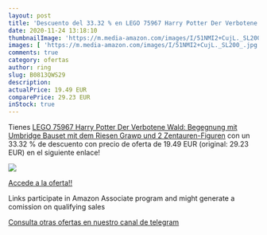 ```yaml
---
layout: post
title: 'Descuento del 33.32 % en LEGO 75967 Harry Potter Der Verbotene Wa'
date: 2020-11-24 13:18:10
thumbnailImage: 'https://m.media-amazon.com/images/I/51NMI2+CujL._SL200_.jpg'
images: [ 'https://m.media-amazon.com/images/I/51NMI2+CujL._SL200_.jpg' ]
comments: true
category: ofertas
author: ring
slug: B0813QWS29
description:
actualPrice: 19.49 EUR
comparePrice: 29.23 EUR
inStock: true
---
```


Tienes [LEGO 75967 Harry Potter Der Verbotene Wald: Begegnung mit Umbridge  Bauset mit dem Riesen Grawp und 2 Zentauren-Figuren](https://www.amazon.de/dp/B0813QWS29/?tag=redken02-21) con un 33.32 % de descuento con precio de oferta de 19.49 EUR (original: 29.23 EUR) en el siguiente enlace!

[![](https://m.media-amazon.com/images/I/51NMI2+CujL._SL200_.jpg)](https://www.amazon.de/dp/B0813QWS29/?tag=redken02-21)

[Accede a la oferta!!](https://www.amazon.de/dp/B0813QWS29/?tag=redken02-21)

Links participate in Amazon Associate program and might generate a comission on qualifying sales

[Consulta otras ofertas en nuestro canal de telegram](https://t.me/s/ofertas25)

